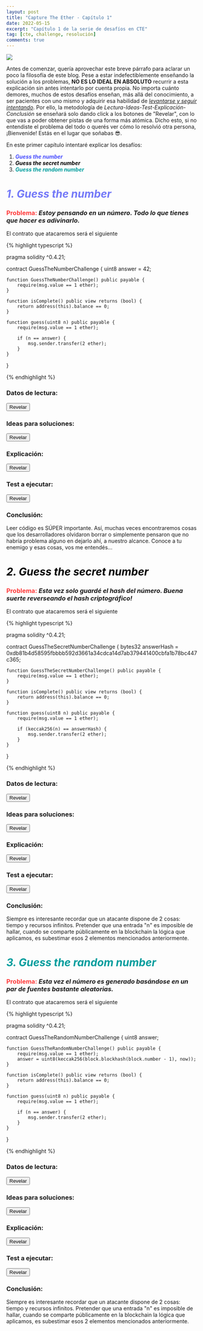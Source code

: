 ```yaml
---
layout: post
title: "Capture The Ether - Capítulo 1"
date: 2022-05-15
excerpt: "Capítulo 1 de la serie de desafíos en CTE"
tag: [cte, challenge, resolución]
comments: true
---
```


<img src="/imagenes/02-Titulo.png">

Antes de comenzar, quería aprovechar este breve párrafo para aclarar un poco la filosofía de este blog. Pese a estar indefectiblemente enseñando la solución a los problemas, **NO ES LO IDEAL EN ABSOLUTO** recurrir a esta explicación sin antes intentarlo por cuenta propia. No importa cuánto demores, muchos de estos desafíos enseñan, más allá del conocimiento, a ser pacientes con uno mismo y adquirir esa habilidad de <a href="https://www.youtube.com/watch?v=C0JbAJmf9eI&t=9s">*levantarse y seguir intentando*</a>. Por ello, la metodología de *Lectura-Ideas-Test-Explicación-Conclusión* se enseñará solo dando click a los botones de "Revelar", con lo que vas a poder obtener pistas de una forma más atómica. Dicho esto, si no entendiste el problema del todo o querés ver cómo lo resolvió otra persona, ¡Bienvenide! Estás en el lugar que soñabas 😎.

En este primer capítulo intentaré explicar los desafíos:

1. ***<span style="color:#0008ffb8">Guess the number</span>***
2. ***<span style="color:black">Guess the secret number</span>***
3. ***<span style="color:#009d9d">Guess the random number</span>***

# ***<span style="color:#3f45f5b8">1. Guess the number</span>***
### <span style="color:#ff0000c4">Problema:</span> *Estoy pensando en un número. Todo lo que tienes que hacer es adivinarlo.*

El contrato que atacaremos será el siguiente

{% highlight typescript %}

pragma solidity ^0.4.21;

contract GuessTheNumberChallenge {
    uint8 answer = 42;

    function GuessTheNumberChallenge() public payable {
        require(msg.value == 1 ether);
    }

    function isComplete() public view returns (bool) {
        return address(this).balance == 0;
    }

    function guess(uint8 n) public payable {
        require(msg.value == 1 ether);

        if (n == answer) {
            msg.sender.transfer(2 ether);
        }
    }
}

{% endhighlight %}

### Datos de lectura:
<button class="btn btn-info" id="botonRevelarLectura1" onclick="revelarSeccion(document.getElementById('lectura1'), 'botonRevelarLectura1')">Revelar</button>
<div id="lectura1" style="display:none"><ul><li>El número 42 aparece a simple vista.</li><li>La función <i><b>guess</b></i> compara un número que le pasemos con el que posea la variable <i><b>answer</b></i>.</li></ul></div>

### Ideas para soluciones:

<button class="btn btn-success" id="botonRevelarIdeasSoluciones1" onclick="revelarSeccion(document.getElementById('ideasSoluciones1'), 'botonRevelarIdeasSoluciones1')">Revelar</button>
<div id="ideasSoluciones1" style="display:none"><ul><li>Llamar a la función <i><b>guess</b></i> con el valor 42, el cual es el almacenado en la variable <i><b>answer</b></i>.</li></ul></div>

### Explicación:
<button class="btn btn-warning" id="botonRevelarExplicacion1" onclick="revelarSeccion(document.getElementById('explicacion1'), 'botonRevelarExplicacion1')">Revelar</button>
<div id="explicacion1" style="display: none">El número que debemos adivinar está practicamente frente a nuestras narices. No deberían subestimarnos tanto, ¿No creés?</div>

### Test a ejecutar:
<button class="btn btn-danger" id="botonRevelarTest1" onclick="revelarSeccion(document.getElementById('testAEjecutar1'), 'botonRevelarTest1')">Revelar</button>
<div id="testAEjecutar1" style="display:none">
{% highlight typescript %}

import { expect } from "chai";
import { ethers } from "hardhat";
import { Contract, Signer } from "ethers";

let lotteryContract: Contract;

beforeEach(async () => {
  const lotteryFactory = await ethers.getContractFactory(
    "GuessTheNumberChallenge"
  );
  lotteryContract = lotteryFactory.attach(
    "DIRECCION_DEL_CHALLENGE"
  );
});

describe("Guess The Number", async () => {
  it("Resuelve el Lottery challenge - Guess The Number", async () => {
    const tx = await lotteryContract.guess(42, {
      value: ethers.utils.parseEther("1"),
      gasLimit: 1e5,
    });
    const txHash = await tx.hash;
    console.log(`El Hash de la transaccion es ${txHash}`);

    expect(txHash).not.to.be.undefined;
  });
});

{% endhighlight %}
</div>

### Conclusión:
Leer código es SÚPER importante. Así, muchas veces encontraremos cosas que los desarrolladores olvidaron borrar o simplemente pensaron que no habría problema alguno en dejarlo ahí, a nuestro alcance. Conoce a tu enemigo y esas cosas, vos me entendés...

# *<span style="color:black">2. Guess the secret number</span>*
### <span style="color:#ff0000c4">Problema:</span> *Esta vez solo guardé el hash del número. Buena suerte reverseando el hash criptográfico!*

El contrato que atacaremos será el siguiente

{% highlight typescript %}

pragma solidity ^0.4.21;

contract GuessTheSecretNumberChallenge {
    bytes32 answerHash = 0xdb81b4d58595fbbbb592d3661a34cdca14d7ab379441400cbfa1b78bc447c365;

    function GuessTheSecretNumberChallenge() public payable {
        require(msg.value == 1 ether);
    }
    
    function isComplete() public view returns (bool) {
        return address(this).balance == 0;
    }

    function guess(uint8 n) public payable {
        require(msg.value == 1 ether);

        if (keccak256(n) == answerHash) {
            msg.sender.transfer(2 ether);
        }
    }
}

{% endhighlight %}

### Datos de lectura:
<button class="btn btn-info" id="botonRevelarLectura2" onclick="revelarSeccion(document.getElementById('lectura2'), 'botonRevelarLectura2')">Revelar</button>
<div id="lectura2" style="display:none">
  <ul>
    <li style="white-space:nowrap;">
      El hash criptográfico (answerHash) es <b>0xdb81b4d58595fbbbb592d3661a34cdca14d7ab379441400cbfa1b78bc447c365</b>.
    </li>
    <li>
      La función <i><b>guess</b></i> en esta ocasión compara el <i><b>keccak256</b></i> (vaya uno a saber qué es eso) de un número que le pasemos, con el <i><b>answerHash</b></i>.
    </li>
  </ul>
</div>

### Ideas para soluciones:

<button class="btn btn-success" id="botonRevelarIdeasSoluciones2" onclick="revelarSeccion(document.getElementById('ideasSoluciones2'), 'botonRevelarIdeasSoluciones2')">Revelar</button>
<div id="ideasSoluciones2" style="display:none">
  <ul>
    <li>
      Averiguar qué es <i><b>keccak256</b></i>.
    </li>
    <li>
      Encontrar un "n" que pasado por parámetro a ese <i><b>keccak256</b></i> raro, logre generar algo igual al <i><b>answerHash</b></i>.
    </li>
  </ul>
</div>

### Explicación:
<button class="btn btn-warning" id="botonRevelarExplicacion2" onclick="revelarSeccion(document.getElementById('explicacion2'), 'botonRevelarExplicacion2')">Revelar</button>
<div id="explicacion2" style="display: none">
  <h4><i><u>Keccak256</u></i></h4>
  <i><b>Keccak256</b></i> es una función hash. Las funciones hash, son funciones que toman una entrada, y generan un resultado de tal forma que la probabilidad de poder crear ese mismo resultado con otra entrada distinta, sea muy (muy, muy, muy, extremadamente muy) baja. En caso que ésta función hash pueda predefinir su conjunto de entrada, la misma es llamada "función hash perfecta", o lo que matemáticamente se le conoce como <i><b>función inyectiva</b></i> (al valor 1 solo le pertenece el valor D, tal y como muestra la imagen).
  <br>

  <img src="/imagenes/02-1.png">

  Con esto nos va a alcanzar. Quedan muchas interrogantes sobre esta función (obviamente, no esperabas que semejante belleza terminara de entenderse en 5 renglones, ¿O sí?), pero las veremos más a futuro. De momento, estamos sobrados.

  <h4><i><u>Encontrar "n"</u></i></h4>
  Sabemos que es un número por el tipo de dato que debe recibir "guess" (uint8), un número entero positivo que se pueda formar con 8 bits.
</div>

### Test a ejecutar:
<button class="btn btn-danger" id="botonRevelarTest2" onclick="revelarSeccion(document.getElementById('testAEjecutar2'), 'botonRevelarTest2')">Revelar</button>
<div id="testAEjecutar2" style="display:none">
{% highlight typescript %}

import { expect } from "chai";
import { ethers } from "hardhat";
import { Contract } from "ethers";
import internal from "stream";

let guessTheSecretNumberContract: Contract;
let secretNumber;
let coincidencia: boolean;
let answerHash = "0xdb81b4d58595fbbbb592d3661a34cdca14d7ab379441400cbfa1b78bc447c365";

function averiguarValorPorKeccak() {
  for (let numero = 0; !coincidencia; numero++) {
    let numeroKeccakeado = ethers.utils.keccak256([numero]);
    if (numeroKeccakeado == answerHash) {
      coincidencia = true;
      console.log(`MATCH!! [✔] ---------------------> Numero: ${numero}`);
      return numero;
    } else {
      console.log(`Intento fallido [X] ---------------------> Numero: ${numero}`);
    }
  }
}

beforeEach(async () => {
  coincidencia = false;
  const guessTheSecretNumberFactory = await ethers.getContractFactory(
    "GuessTheSecretNumberChallenge"
  );
  guessTheSecretNumberContract = guessTheSecretNumberFactory.attach(
    "DIRECCION_DEL_CHALLENGE"
  );
});

describe("Guess The Secret Number", async () => {
  it("Resuelve el Lottery challenge - Guess The Secret Number", async () => {
    secretNumber = averiguarValorPorKeccak();
    console.log(`El numero encontrado por la función es: ${secretNumber}`);
    const tx = await guessTheSecretNumberContract.guess(secretNumber, {
      value: ethers.utils.parseEther("1"),
      gasLimit: 1e5,
    });
    expect(tx.hash).not.to.be.undefined;
  });
});

{% endhighlight %}
</div>

### Conclusión:
Siempre es interesante recordar que un atacante dispone de 2 cosas: tiempo y recursos infinitos. Pretender que una entrada "n" es imposible de hallar, cuando se comparte públicamente en la blockchain la lógica que aplicamos, es subestimar esos 2 elementos mencionados anteriormente.

# *<span style="color:#009d9d">3. Guess the random number</span>*
### <span style="color:#ff0000c4">Problema:</span> *Esta vez el número es generado basándose en un par de fuentes bastante aleatorias.*

El contrato que atacaremos será el siguiente

{% highlight typescript %}

pragma solidity ^0.4.21;

contract GuessTheRandomNumberChallenge {
    uint8 answer;

    function GuessTheRandomNumberChallenge() public payable {
        require(msg.value == 1 ether);
        answer = uint8(keccak256(block.blockhash(block.number - 1), now));
    }

    function isComplete() public view returns (bool) {
        return address(this).balance == 0;
    }

    function guess(uint8 n) public payable {
        require(msg.value == 1 ether);

        if (n == answer) {
            msg.sender.transfer(2 ether);
        }
    }
}

{% endhighlight %}

### Datos de lectura:
<button class="btn btn-info" id="botonRevelarLectura3" onclick="revelarSeccion(document.getElementById('lectura3'), 'botonRevelarLectura3')">Revelar</button>
<div id="lectura3" style="display:none">
  <ul>
    <li style="white-space:nowrap;">
      El hash criptográfico (answerHash) es <b>0xdb81b4d58595fbbbb592d3661a34cdca14d7ab379441400cbfa1b78bc447c365</b>.
    </li>
    <li>
      La función <i><b>guess</b></i> en esta ocasión compara el <i><b>keccak256</b></i> (vaya uno a saber qué es eso) de un número que le pasemos, con el <i><b>answerHash</b></i>.
    </li>
  </ul>
</div>

### Ideas para soluciones:

<button class="btn btn-success" id="botonRevelarIdeasSoluciones3" onclick="revelarSeccion(document.getElementById('ideasSoluciones3'), 'botonRevelarIdeasSoluciones3')">Revelar</button>
<div id="ideasSoluciones3" style="display:none">
  <ul>
    <li>
      Averiguar qué es <i><b>keccak256</b></i>.
    </li>
    <li>
      Encontrar un "n" que pasado por parámetro a ese <i><b>keccak256</b></i> raro, logre generar algo igual al <i><b>answerHash</b></i>.
    </li>
  </ul>
</div>

### Explicación:
<button class="btn btn-warning" id="botonRevelarExplicacion3" onclick="revelarSeccion(document.getElementById('explicacion3'), 'botonRevelarExplicacion3')">Revelar</button>
<div id="explicacion3" style="display: none">
  <h4><i><u>Keccak256</u></i></h4>
  <i><b>Keccak256</b></i> es una función hash. Las funciones hash, son funciones que toman una entrada, y generan un resultado de tal forma que la probabilidad de poder crear ese mismo resultado con otra entrada distinta, sea muy (muy, muy, muy, extremadamente muy) baja. En caso que ésta función hash pueda predefinir su conjunto de entrada, la misma es llamada "función hash perfecta", o lo que matemáticamente se le conoce como <i><b>función inyectiva</b></i> (al valor 1 solo le pertenece el valor D, tal y como muestra la imagen).
  <br>

  <img src="/imagenes/02-1.png">

  Con esto nos va a alcanzar. Quedan muchas interrogantes sobre esta función (obviamente, no esperabas que semejante belleza terminara de entenderse en 5 renglones, ¿O sí?), pero las veremos más a futuro. De momento, estamos sobrados.

  <h4><i><u>Encontrar "n"</u></i></h4>
  Sabemos que es un número por el tipo de dato que debe recibir "guess" (uint8), un número entero positivo que se pueda formar con 8 bits.
</div>

### Test a ejecutar:
<button class="btn btn-danger" id="botonRevelarTest3" onclick="revelarSeccion(document.getElementById('testAEjecutar3'), 'botonRevelarTest3')">Revelar</button>
<div id="testAEjecutar3" style="display:none">
{% highlight typescript %}

import { expect } from "chai";
import { ethers } from "hardhat";
import { Contract, BigNumber } from "ethers";

let randomNumberContract: Contract;
const contractAddress: string = "DIRECCION_DEL_CHALLENGE";

beforeEach(async()=>{
  const randomNumberFactory = await ethers.getContractFactory("GuessTheRandomNumberChallenge");
  randomNumberContract = randomNumberFactory.attach(contractAddress);
});

describe("Guess The Random Number", async ()=>{
  it("Resuelve el Lottery challenge - Guess The Random Number", async ()=>{
    const randomNumber:BigNumber = BigNumber.from(await randomNumberContract.provider.getStorageAt(contractAddress,0));
    console.log(`El numero random buscado es: ${randomNumber}`);

    const tx = await randomNumberContract.guess(randomNumber,{
      value: ethers.utils.parseEther("1"),
      gasLimit: 1e5
    });
    expect(tx.hash).not.to.be.undefined;
    const isComplete:boolean = await randomNumberContract.isComplete();
    console.log(`El valor de isComplete es: ${isComplete}`);
    
    expect(isComplete).to.be.true;
  })
})

{% endhighlight %}
</div>

### Conclusión:
Siempre es interesante recordar que un atacante dispone de 2 cosas: tiempo y recursos infinitos. Pretender que una entrada "n" es imposible de hallar, cuando se comparte públicamente en la blockchain la lógica que aplicamos, es subestimar esos 2 elementos mencionados anteriormente.


<script>
function revelarSeccion(HTMLElement, nombreBoton) {

  if (document.getElementById(nombreBoton).innerHTML == "Ocultar") {
    document.getElementById(nombreBoton).innerHTML = "Revelar";
    HTMLElement.style.display = "none";
  } else {
    document.getElementById(nombreBoton).innerHTML = "Ocultar";
    HTMLElement.style.display = ""
  }
}
</script>